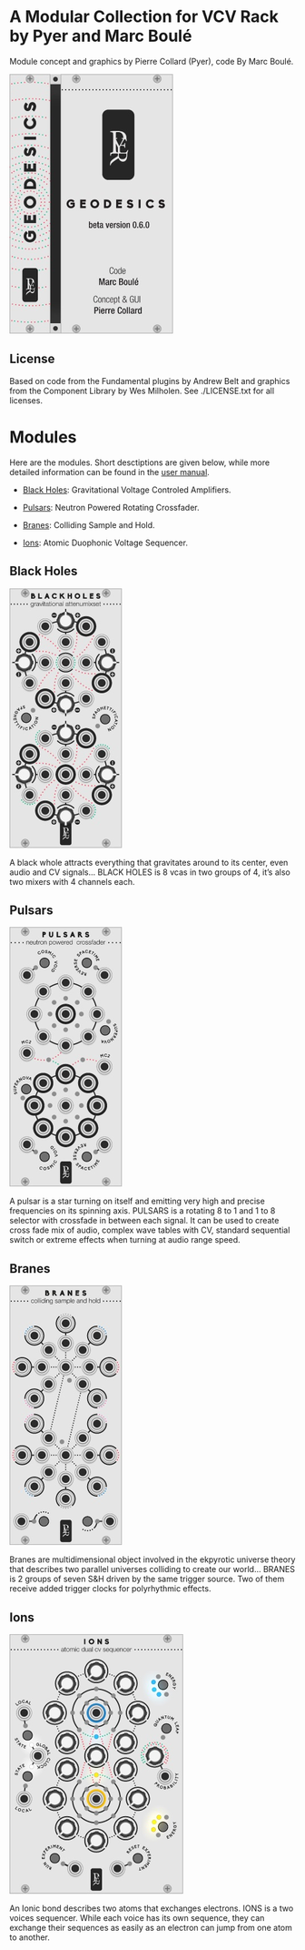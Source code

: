 # A Modular Collection for VCV Rack by Pyer and Marc Boulé

Module concept and graphics by Pierre Collard (Pyer), code By Marc Boulé.

![Geodesics](res/img/Blanks.jpg)


## License

Based on code from the Fundamental plugins by Andrew Belt and graphics from the Component Library by Wes Milholen. See ./LICENSE.txt for all licenses.



# Modules <a id="modules"></a>

Here are the modules. Short desctiptions are given below, while more detailed information can be found in the [user manual](GeodesicsUserManualBeta.pdf).

* [Black Holes](#blackholes): Gravitational Voltage Controled Amplifiers.

* [Pulsars](#pulsars): Neutron Powered Rotating Crossfader.

* [Branes](#branes): Colliding Sample and Hold.

* [Ions](#ions): Atomic Duophonic Voltage Sequencer.



## Black Holes <a id="blackholes"></a>

![Geodesics](res/img/BlackHoles.jpg)

A black whole attracts everything that gravitates around to its center, even audio and CV signals... BLACK HOLES is 8 vcas in two groups of 4, it’s also two mixers with 4 channels each.



## Pulsars <a id="pulsars"></a>

![Geodesics](res/img/Pulsars.jpg)

A pulsar is a star turning on itself and emitting very high and precise frequencies on its spinning axis. PULSARS is a rotating 8 to 1 and 1 to 8 selector with crossfade in between each signal. It can be used to create cross fade mix of audio, complex wave tables with CV, standard sequential switch or extreme effects when turning at audio range speed.



## Branes <a id="branes"></a>

![Geodesics](res/img/Branes.jpg)

Branes are multidimensional object involved in the ekpyrotic universe theory that describes two parallel universes colliding to create our world... BRANES is 2 groups of seven S&H driven by the same trigger source. Two of them receive added trigger clocks for polyrhythmic effects.



## Ions <a id="ions"></a>

![Geodesics](res/img/Ions.jpg)

An Ionic bond describes two atoms that exchanges electrons. IONS is a two voices sequencer. While each voice has its own sequence, they can exchange their sequences as easily as an electron can jump from one atom to another.
